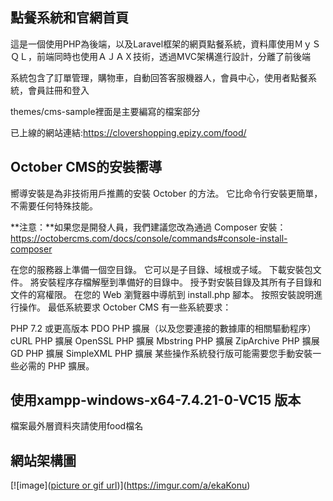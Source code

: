 ## 點餐系統和官網首頁

這是一個使用PHP為後端，以及Laravel框架的網頁點餐系統，資料庫使用ＭｙＳＱＬ，前端同時也使用ＡＪＡＸ技術，透過MVC架構進行設計，分離了前後端

系統包含了訂單管理，購物車，自動回答客服機器人，會員中心，使用者點餐系統，會員註冊和登入

themes/cms-sample裡面是主要編寫的檔案部分

已上線的網站連結:https://clovershopping.epizy.com/food/

## October CMS的安裝嚮導

嚮導安裝是為非技術用戶推薦的安裝 October 的方法。 它比命令行安裝更簡單，不需要任何特殊技能。

**注意：**如果您是開發人員，我們建議您改為通過 Composer 安裝：https://octobercms.com/docs/console/commands#console-install-composer

在您的服務器上準備一個空目錄。 它可以是子目錄、域根或子域。
下載安裝包文件。
將安裝程序存檔解壓到準備好的目錄中。
授予對安裝目錄及其所有子目錄和文件的寫權限。
在您的 Web 瀏覽器中導航到 install.php 腳本。
按照安裝說明進行操作。
最低系統要求
October CMS 有一些系統要求：

PHP 7.2 或更高版本
PDO PHP 擴展（以及您要連接的數據庫的相關驅動程序）
cURL PHP 擴展
OpenSSL PHP 擴展
Mbstring PHP 擴展
ZipArchive PHP 擴展
GD PHP 擴展
SimpleXML PHP 擴展
某些操作系統發行版可能需要您手動安裝一些必需的 PHP 擴展。

## 使用xampp-windows-x64-7.4.21-0-VC15 版本

檔案最外層資料夾請使用food檔名

## 網站架構圖

[![image]([picture or gif url](https://imgur.com/a/ekaKonu))](https://imgur.com/a/ekaKonu)


